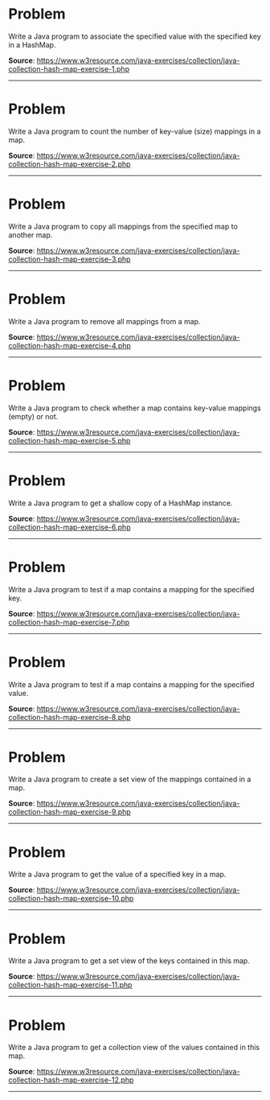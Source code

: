 # Problem
Write a Java program to associate the specified value with the specified key in a HashMap.

**Source**: https://www.w3resource.com/java-exercises/collection/java-collection-hash-map-exercise-1.php

---

# Problem
Write a Java program to count the number of key-value (size) mappings in a map.

**Source**: https://www.w3resource.com/java-exercises/collection/java-collection-hash-map-exercise-2.php

---
# Problem
Write a Java program to copy all mappings from the specified map to another map.

**Source**: https://www.w3resource.com/java-exercises/collection/java-collection-hash-map-exercise-3.php

---
# Problem
Write a Java program to remove all mappings from a map.

**Source**: https://www.w3resource.com/java-exercises/collection/java-collection-hash-map-exercise-4.php

---
# Problem
Write a Java program to check whether a map contains key-value mappings (empty) or not.

**Source**: https://www.w3resource.com/java-exercises/collection/java-collection-hash-map-exercise-5.php

---
# Problem
Write a Java program to get a shallow copy of a HashMap instance.

**Source**: https://www.w3resource.com/java-exercises/collection/java-collection-hash-map-exercise-6.php

---
# Problem
Write a Java program to test if a map contains a mapping for the specified key.

**Source**: https://www.w3resource.com/java-exercises/collection/java-collection-hash-map-exercise-7.php

---
# Problem
Write a Java program to test if a map contains a mapping for the specified value.

**Source**: https://www.w3resource.com/java-exercises/collection/java-collection-hash-map-exercise-8.php

---
# Problem
Write a Java program to create a set view of the mappings contained in a map.

**Source**: https://www.w3resource.com/java-exercises/collection/java-collection-hash-map-exercise-9.php

---
# Problem
Write a Java program to get the value of a specified key in a map.

**Source**: https://www.w3resource.com/java-exercises/collection/java-collection-hash-map-exercise-10.php

---
# Problem
Write a Java program to get a set view of the keys contained in this map.

**Source**: https://www.w3resource.com/java-exercises/collection/java-collection-hash-map-exercise-11.php

---
# Problem
Write a Java program to get a collection view of the values contained in this map.

**Source**: https://www.w3resource.com/java-exercises/collection/java-collection-hash-map-exercise-12.php

---
